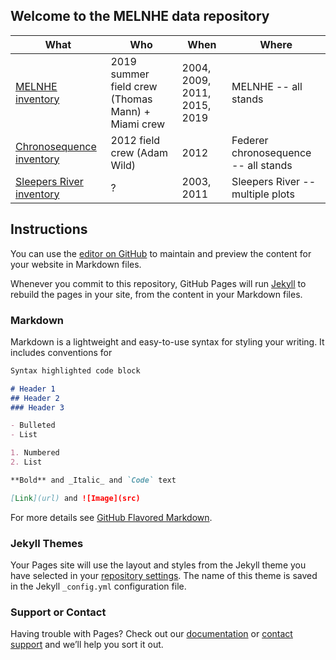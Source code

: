 ## Welcome to the MELNHE data repository

| What                                                                      | Who                                               | When                         | Where                                |
|---------------------------------------------------------------------------|---------------------------------------------------|------------------------------|--------------------------------------|
| [MELNHE inventory](MELNHE_inventory_23May2016_AW(1).xlsx)                 | 2019 summer field crew (Thomas Mann) + Miami crew | 2004, 2009, 2011, 2015, 2019 | MELNHE -- all stands                 |
| [Chronosequence inventory](Chronosequence_Veg_Data_2012_Wild_2_3_13.xlsx) | 2012 field crew (Adam Wild)                       | 2012                         | Federer chronosequence -- all stands |
| [Sleepers River inventory](Biomass_Inventory_June2011.xlsx)               | ?                                                 | 2003, 2011                   | Sleepers River -- multiple plots     |


## Instructions
You can use the [editor on GitHub](https://github.com/ttomamann/MELNHE/edit/main/README.md) to maintain and preview the content for your website in Markdown files.

Whenever you commit to this repository, GitHub Pages will run [Jekyll](https://jekyllrb.com/) to rebuild the pages in your site, from the content in your Markdown files.

### Markdown

Markdown is a lightweight and easy-to-use syntax for styling your writing. It includes conventions for

```markdown
Syntax highlighted code block

# Header 1
## Header 2
### Header 3

- Bulleted
- List

1. Numbered
2. List

**Bold** and _Italic_ and `Code` text

[Link](url) and ![Image](src)
```

For more details see [GitHub Flavored Markdown](https://guides.github.com/features/mastering-markdown/).

### Jekyll Themes

Your Pages site will use the layout and styles from the Jekyll theme you have selected in your [repository settings](https://github.com/ttomamann/MELNHE/settings). The name of this theme is saved in the Jekyll `_config.yml` configuration file.

### Support or Contact

Having trouble with Pages? Check out our [documentation](https://docs.github.com/categories/github-pages-basics/) or [contact support](https://support.github.com/contact) and we’ll help you sort it out.
